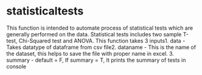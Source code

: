 # statisticaltests
This function is intended to automate process of statistical tests which are generally performed on the data. Statistical tests includes two sample T-test, Chi-Squared test and ANOVA. This function takes 3 inputs1. data - Takes datatype of dataframe from csv file2. dataname - This is the name of the dataset, this helps to save the file with proper name in excel. 3. summary - default = F, If summary = T, It prints the summary of tests in console
